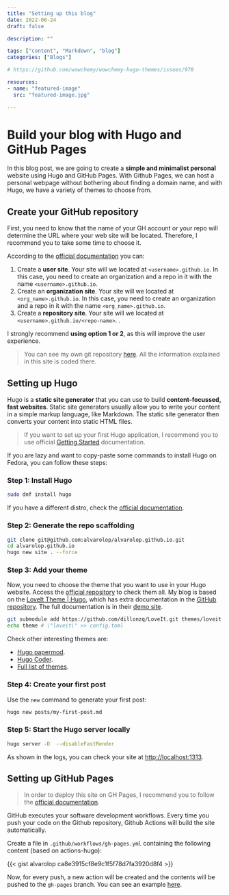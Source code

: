 ```yaml
---
title: "Setting up this blog"
date: 2022-06-24
draft: false

description: ""

tags: ["content", "Markdown", "blog"]
categories: ["Blogs"]

# https://github.com/wowchemy/wowchemy-hugo-themes/issues/978

resources:
- name: "featured-image"
  src: "featured-image.jpg"

---
```


# Build your blog with Hugo and GitHub Pages

In this blog post, we are going to create a **simple and minimalist personal** website using Hugo and GitHub Pages. With Github Pages, we can host a personal webpage without bothering about finding a domain name, and with Hugo, we have a variety of themes to choose from.

## Create your GitHub repository

First, you need to know that the name of your GH account or your repo will determine the URL where your web site will be located. Therefore, I recommend you to take some time to choose it.

According to the [official documentation](https://docs.github.com/en/pages/getting-started-with-github-pages/creating-a-github-pages-site#creating-a-repository-for-your-site) you can:

1. Create a **user site**. Your site will we located at `<username>.github.io`. In this case, you need to create an organization and a repo in it with the name `<username>.github.io`.
2. Create an **organization site**. Your site will we located at `<org_name>.github.io`. In this case, you need to create an organization and a repo in it with the name `<org_name>.github.io`.
3. Create a **repository site**. Your site will we located at `<username>.github.io/<repo-name>`. . 

I strongly recommend **using option 1 or 2**, as this will improve the user experience.

> You can see my own git repository [here](https://github.com/alvarolop/alvarolop.github.io). All the information explained in this site is coded there.

## Setting up Hugo

Hugo is a **static site generator** that you can use to build **content-focussed, fast websites**. Static site generators usually allow you to write your content in a simple markup language, like Markdown. The static site generator then converts your content into static HTML files.

> If you want to set up your first Hugo application, I recommend you to use official [Getting Started](https://gohugo.io/getting-started/quick-start/) documentation. 
 
If you are lazy and want to copy-paste some commands to install Hugo on Fedora, you can follow these steps:

### Step 1: Install Hugo

```bash
sudo dnf install hugo
```

If you have a different distro, check the [official documentation](https://gohugo.io/getting-started/installing/#fedora-red-hat-and-centos).


### Step 2: Generate the repo scaffolding

```bash
git clone git@github.com:alvarolop/alvarolop.github.io.git
cd alvarolop.github.io
hugo new site . --force
```


### Step 3: Add your theme

Now, you need to choose the theme that you want to use in your Hugo website. Access the [official repository](https://themes.gohugo.io) to check them all. My blog is based on the [LoveIt Theme | Hugo](https://themes.gohugo.io/themes/loveit/), which has extra documentation in the [GitHub repository](https://github.com/dillonzq/LoveIt). The full documentation is in their [demo site](https://hugoloveit.com/).

```bash
git submodule add https://github.com/dillonzq/LoveIt.git themes/loveit
echo theme # \"loveit\" >> config.toml
```

Check other interesting themes are:
* [Hugo papermod](https://themes.gohugo.io/themes/hugo-papermod).
* [Hugo Coder](https://github.com/luizdepra/hugo-coder/).
* [Full list of themes](https://themes.gohugo.io/).


### Step 4: Create your first post

Use the `new` command to generate your first post:

```bash
hugo new posts/my-first-post.md
```



### Step 5: Start the Hugo server locally

```bash
hugo server -D  --disableFastRender
```

As shown in the logs, you can check your site at <http://localhost:1313>.


## Setting up GitHub Pages

> In order to deploy this site on GH Pages, I recommend you to follow the [official documentation](https://gohugo.io/hosting-and-deployment/hosting-on-github/#build-hugo-with-github-action).

GitHub executes your software development workflows. Every time you push your code on the Github repository, Github Actions will build the site automatically.

Create a file in `.github/workflows/gh-pages.yml` containing the following content (based on actions-hugo):

{{< gist alvarolop ca8e3915cf8e9c1f5f78d7fa3920d8f4 >}}

Now, for every push, a new action will be created and the contents will be pushed to the `gh-pages` branch. You can see an example [here](https://github.com/alvarolop/alvarolop.github.io/tree/gh-pages).


